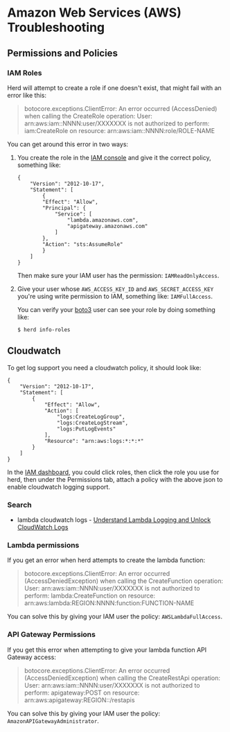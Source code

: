 # Amazon Web Services (AWS) Troubleshooting

## Permissions and Policies

### IAM Roles

Herd will attempt to create a role if one doesn't exist, that might fail with an error like this:

> botocore.exceptions.ClientError: An error occurred (AccessDenied) when calling the CreateRole operation: User: arn:aws:iam::NNNN:user/XXXXXXX is not authorized to perform: iam:CreateRole on resource: arn:aws:iam::NNNN:role/ROLE-NAME


You can get around this error in two ways:

1. You create the role in the [IAM console](https://console.aws.amazon.com/iam/home) and give it the correct policy, something like:

    ```
    {
        "Version": "2012-10-17",
        "Statement": [
            {
            "Effect": "Allow",
            "Principal": {
                "Service": [
                    "lambda.amazonaws.com",
                    "apigateway.amazonaws.com"
                ]
            },
            "Action": "sts:AssumeRole"
            }
        ]
    }
    ```

    Then make sure your IAM user has the permission: `IAMReadOnlyAccess`.
    
2. Give your user whose `AWS_ACCESS_KEY_ID` and `AWS_SECRET_ACCESS_KEY` you're using write permission to IAM, something like: `IAMFullAccess`.

    You can verify your [boto3](https://github.com/boto/boto3) user can see your role by doing something like:
    
    ```
    $ herd info-roles
    ```

## Cloudwatch

To get log support you need a cloudwatch policy, it should look like:

```
{
    "Version": "2012-10-17",
    "Statement": [
        {
            "Effect": "Allow",
            "Action": [
                "logs:CreateLogGroup",
                "logs:CreateLogStream",
                "logs:PutLogEvents"
            ],
            "Resource": "arn:aws:logs:*:*:*"
        }
    ]
}
```

In the [IAM dashboard](https://console.aws.amazon.com/iam/home), you could click roles, then click the role you use for herd, then under the Permissions tab, attach a policy with the above json to enable cloudwatch logging support.


### Search

* lambda cloudwatch logs - [Understand Lambda Logging and Unlock CloudWatch Logs](https://medium.com/@zaccharles/understand-lambda-logging-and-unlock-cloudwatch-logs-58d75aea2f9c)



### Lambda permissions

If you get an error when herd attempts to create the lambda function:

> botocore.exceptions.ClientError: An error occurred (AccessDeniedException) when calling the CreateFunction operation: User: arn:aws:iam::NNNN:user/XXXXXXX is not authorized to perform: lambda:CreateFunction on resource: arn:aws:lambda:REGION:NNNN:function:FUNCTION-NAME

You can solve this by giving your IAM user the policy: `AWSLambdaFullAccess`.


### API Gateway Permissions

If you get this error when attempting to give your lambda function API Gateway access:

> botocore.exceptions.ClientError: An error occurred (AccessDeniedException) when calling the CreateRestApi operation: User: arn:aws:iam::NNNN:user/XXXXXXX is not authorized to perform: apigateway:POST on resource: arn:aws:apigateway:REGION::/restapis

You can solve this by giving your IAM user the policy: `AmazonAPIGatewayAdministrator`.